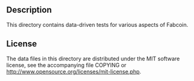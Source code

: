 Description
------------

This directory contains data-driven tests for various aspects of Fabcoin.

License
--------

The data files in this directory are distributed under the MIT software
license, see the accompanying file COPYING or
http://www.opensource.org/licenses/mit-license.php.

